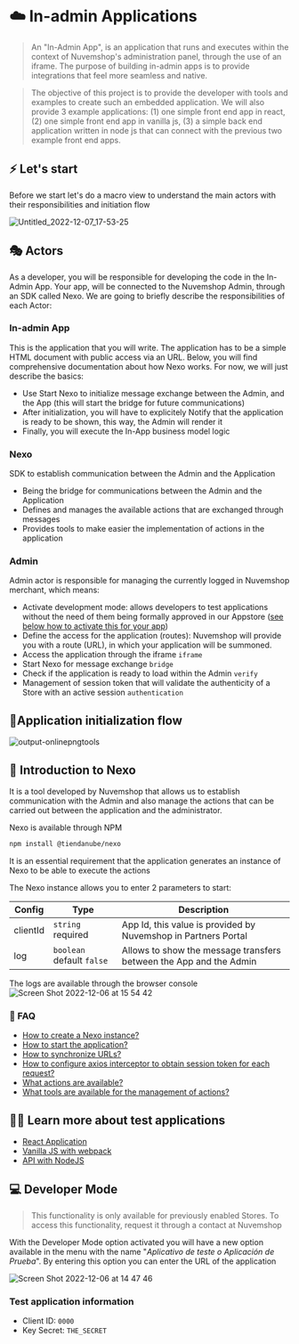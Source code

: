# ☁️ In-admin Applications

> An "In-Admin App", is an application that runs and executes within the context of Nuvemshop's administration panel, through the use of an iframe. The purpose of building in-admin apps is to provide integrations that feel more seamless and native.

> The objective of this project is to provide the developer with tools and examples to create such an embedded application. We will also provide 3 example applications: (1) one simple front end app in react, (2) one simple front end app in vanilla js, (3) a simple back end application written in node js that can connect with the previous two example front end apps.

## ⚡️ Let's start

Before we start let's do a macro view to understand the main actors with their responsibilities and initiation flow

![Untitled_2022-12-07_17-53-25](https://user-images.githubusercontent.com/44773699/206258946-38ecedf7-dbba-4515-a7c3-de8dc9ae4799.png)


## 🎭 Actors

As a developer, you will be responsible for developing the code in the In-Admin App. Your app, will be connected to the Nuvemshop Admin, through an SDK called Nexo. We are going to briefly describe the responsibilities of each Actor:

### In-admin App
This is the application that you will write. The application has to be a simple HTML document with public access via an URL. Below, you will find comprehensive documentation about how Nexo works. For now, we will just describe the basics:
- Use Start Nexo to initialize message exchange between the Admin, and the App (this will start the bridge for future communications)
- After initialization, you will have to explicitely Notify that the application is ready to be shown, this way, the Admin will render it
- Finally, you will execute the In-App business model logic

### Nexo
SDK to establish communication between the Admin and the Application
- Being the bridge for communications between the Admin and the Application
- Defines and manages the available actions that are exchanged through messages
- Provides tools to make easier the implementation of actions in the application 

### Admin
Admin actor is responsible for managing the currently logged in Nuvemshop merchant, which means:
- Activate development mode: allows developers to test applications without the need of them being formally approved in our Appstore ([see below how to activate this for your app](#-developer-mode))
- Define the access for the application (routes): Nuvemshop will provide you with a route (URL), in which your application will be summoned.
- Access the application through the iframe `iframe`
- Start Nexo for message exchange `bridge`
- Check if the application is ready to load within the Admin `verify`
- Management of session token that will validate the authenticity of a Store with an active session `authentication`



## 🚦Application initialization flow

![output-onlinepngtools](https://user-images.githubusercontent.com/44773699/206066084-f754fcb9-711e-452c-9e21-f86a7f0b3fe2.png)


## 💬 Introduction to Nexo
It is a tool developed by Nuvemshop that allows us to establish communication with the Admin and also manage the actions that can be carried out between the application and the administrator.

Nexo is available through NPM
```bash
npm install @tiendanube/nexo
```

It is an essential requirement that the application generates an instance of Nexo to be able to execute the actions

The Nexo instance allows you to enter 2 parameters to start:


| Config   |  Type                     | Description                                                        |
|----------|---------------------------|--------------------------------------------------------------------|
| clientId | `string` required         | App Id, this value is provided by Nuvemshop in Partners Portal      |
| log      | `boolean` default `false` | Allows to show the message transfers between the App and the Admin |

The logs are available through the browser console
![Screen Shot 2022-12-06 at 15 54 42](https://user-images.githubusercontent.com/44773699/205997754-8f47aac1-73d1-4a34-9427-784e7e3f458d.png)


### 🤔 FAQ
- [How to create a Nexo instance?](https://www.npmjs.com/package/@tiendanube/nexo#create-a-nexo-instance)
- [How to start the application?](https://www.npmjs.com/package/@tiendanube/nexo#check-if-the-app-is-connected)
- [How to synchronize URLs?](https://www.npmjs.com/package/@tiendanube/nexo#enable-route-synchronization)
- [How to configure axios interceptor to obtain session token for each request?](https://www.npmjs.com/package/@tiendanube/nexo#get-session-token)
- [What actions are available?](https://www.npmjs.com/package/@tiendanube/nexo#actions)
- [What tools are available for the management of actions?](https://www.npmjs.com/package/@tiendanube/nexo#helpers)
  

## 👨‍💻 Learn more about test applications
- [React Application](/react)
- [Vanilla JS with webpack](/vanilla)
- [API with NodeJS](/api)

## 💻 Developer Mode
> This functionality is only available for previously enabled Stores. To access this functionality, request it through a contact at Nuvemshop

With the Developer Mode option activated you will have a new option available in the menu with the name "*Aplicativo de teste o Aplicación de Prueba*". By entering this option you can enter the URL of the application

![Screen Shot 2022-12-06 at 14 47 46](https://user-images.githubusercontent.com/44773699/205984732-1c572c57-14af-4245-9b03-262645fd91e1.png)

### Test application information
- Client ID: `0000`
- Key Secret: `THE_SECRET`
